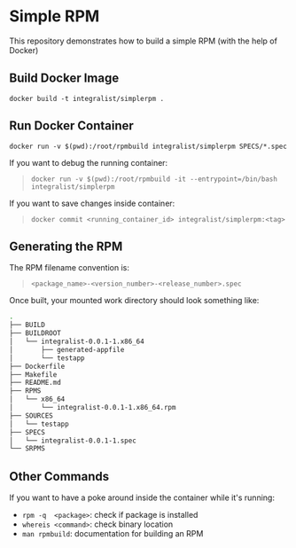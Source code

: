 # Simple RPM

This repository demonstrates how to build a simple RPM (with the help of Docker)

## Build Docker Image

`docker build -t integralist/simplerpm .`

## Run Docker Container

`docker run -v $(pwd):/root/rpmbuild integralist/simplerpm SPECS/*.spec`

If you want to debug the running container:

> `docker run -v $(pwd):/root/rpmbuild -it --entrypoint=/bin/bash integralist/simplerpm`

If you want to save changes inside container:  

> `docker commit <running_container_id> integralist/simplerpm:<tag>`

## Generating the RPM

The RPM filename convention is:  

> `<package_name>-<version_number>-<release_number>.spec`

Once built, your mounted work directory should look something like:

```bash
.
├── BUILD
├── BUILDROOT
│   └── integralist-0.0.1-1.x86_64
│       ├── generated-appfile
│       └── testapp
├── Dockerfile
├── Makefile
├── README.md
├── RPMS
│   └── x86_64
│       └── integralist-0.0.1-1.x86_64.rpm
├── SOURCES
│   └── testapp
├── SPECS
│   └── integralist-0.0.1-1.spec
└── SRPMS
```

## Other Commands

If you want to have a poke around inside the container while it's running:

- `rpm -q  <package>`: check if package is installed
- `whereis <command>`: check binary location
- `man rpmbuild`: documentation for building an RPM
